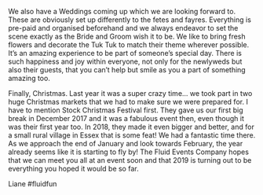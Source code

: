 We also have a Weddings coming up which we are looking forward to. These are obviously set up differently to the fetes and fayres. Everything is pre-paid and organised beforehand and we always endeavor to set the scene exactly as the Bride and Groom wish it to be. We like to bring fresh flowers and decorate the Tuk Tuk to match their theme wherever possible. It’s an amazing experience to be part of someone’s special day. There is such happiness and joy within everyone, not only for the newlyweds but also their guests, that you can’t help but smile as you a part of something amazing too.

Finally, Christmas. Last year it was a super crazy time... we took part in two huge Christmas markets that we had to make sure we were prepared for. I have to mention Stock Christmas Festival first. They gave us our first big break in December 2017 and it was a fabulous event then, even though it was their first year too. In 2018, they made it even bigger and better, and for a small rural village in Essex that is some feat! We had a fantastic time there.
As we approach the end of January and look towards February, the year already seems like it is starting to fly by! The Fluid Events Company hopes that we can meet you all at an event soon and that 2019 is turning out to be everything you hoped it would be so far.

Liane
\#fluidfun
